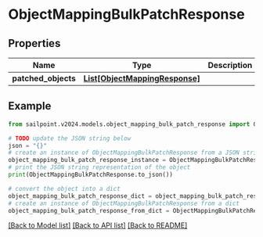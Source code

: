 # ObjectMappingBulkPatchResponse


## Properties

Name | Type | Description | Notes
------------ | ------------- | ------------- | -------------
**patched_objects** | [**List[ObjectMappingResponse]**](ObjectMappingResponse.md) |  | [optional] 

## Example

```python
from sailpoint.v2024.models.object_mapping_bulk_patch_response import ObjectMappingBulkPatchResponse

# TODO update the JSON string below
json = "{}"
# create an instance of ObjectMappingBulkPatchResponse from a JSON string
object_mapping_bulk_patch_response_instance = ObjectMappingBulkPatchResponse.from_json(json)
# print the JSON string representation of the object
print(ObjectMappingBulkPatchResponse.to_json())

# convert the object into a dict
object_mapping_bulk_patch_response_dict = object_mapping_bulk_patch_response_instance.to_dict()
# create an instance of ObjectMappingBulkPatchResponse from a dict
object_mapping_bulk_patch_response_from_dict = ObjectMappingBulkPatchResponse.from_dict(object_mapping_bulk_patch_response_dict)
```
[[Back to Model list]](../README.md#documentation-for-models) [[Back to API list]](../README.md#documentation-for-api-endpoints) [[Back to README]](../README.md)


